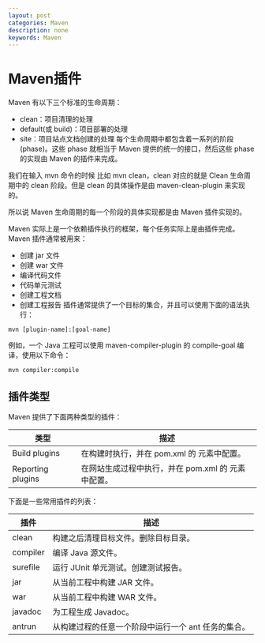 ```yaml
---
layout: post
categories: Maven
description: none
keywords: Maven
---
```

# Maven插件
Maven 有以下三个标准的生命周期：

- clean：项目清理的处理
- default(或 build)：项目部署的处理
- site：项目站点文档创建的处理
每个生命周期中都包含着一系列的阶段(phase)。这些 phase 就相当于 Maven 提供的统一的接口，然后这些 phase 的实现由 Maven 的插件来完成。

我们在输入 mvn 命令的时候 比如 mvn clean，clean 对应的就是 Clean 生命周期中的 clean 阶段。但是 clean 的具体操作是由 maven-clean-plugin 来实现的。

所以说 Maven 生命周期的每一个阶段的具体实现都是由 Maven 插件实现的。

Maven 实际上是一个依赖插件执行的框架，每个任务实际上是由插件完成。Maven 插件通常被用来：

- 创建 jar 文件
- 创建 war 文件
- 编译代码文件
- 代码单元测试
- 创建工程文档
- 创建工程报告
插件通常提供了一个目标的集合，并且可以使用下面的语法执行：

```shell
mvn [plugin-name]:[goal-name]
```

例如，一个 Java 工程可以使用 maven-compiler-plugin 的 compile-goal 编译，使用以下命令：
```shell
mvn compiler:compile
```

## 插件类型
Maven 提供了下面两种类型的插件：

| 类型                | 描述                             |
|-------------------|--------------------------------|
| Build plugins     | 在构建时执行，并在 pom.xml 的 元素中配置。     |
| Reporting plugins | 在网站生成过程中执行，并在 pom.xml 的 元素中配置。 |

下面是一些常用插件的列表：

| 插件       | 描述                           |
|----------|------------------------------|
| clean    | 构建之后清理目标文件。删除目标目录。           |
| compiler | 编译 Java 源文件。                 |
| surefile | 运行 JUnit 单元测试。创建测试报告。        |
| jar      | 从当前工程中构建 JAR 文件。             |
| war      | 从当前工程中构建 WAR 文件。             |
| javadoc  | 为工程生成 Javadoc。               |
| antrun   | 从构建过程的任意一个阶段中运行一个 ant 任务的集合。 |
	
	
	
	
	
	
	
	